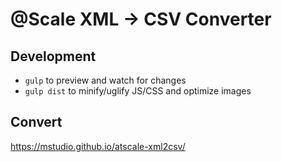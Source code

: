 # @Scale XML -> CSV Converter

## Development

- ```gulp``` to preview and watch for changes
- ```gulp dist``` to minify/uglify JS/CSS and optimize images

## Convert
https://mstudio.github.io/atscale-xml2csv/


